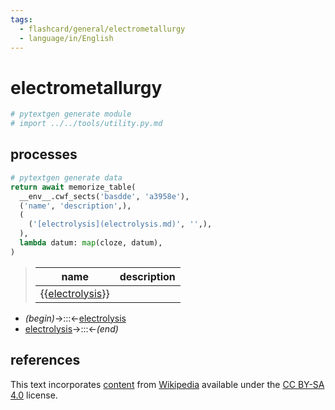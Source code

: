 ```yaml
---
tags:
  - flashcard/general/electrometallurgy
  - language/in/English
---
```


# electrometallurgy

```Python
# pytextgen generate module
# import ../../tools/utility.py.md
```

## processes

```Python
# pytextgen generate data
return await memorize_table(
  __env__.cwf_sects('basdde', 'a3958e'),
  ('name', 'description',),
  (
    ('[electrolysis](electrolysis.md)', '',),
  ),
  lambda datum: map(cloze, datum),
)
```

<!--pytextgen generate section="basdde"--><!-- The following content is generated at 2023-03-20T16:20:30.802460+08:00. Any edits will be overridden! -->

> | name | description |
> |-|-|
> | {{[electrolysis](electrolysis.md)}} |  | <!--SR:!2027-03-09,1032,330-->

<!--/pytextgen-->

<!--pytextgen generate section="a3958e"--><!-- The following content is generated at 2024-01-04T20:17:51.667097+08:00. Any edits will be overridden! -->

- _(begin)_→:::←[electrolysis](electrolysis.md) <!--SR:!2025-10-10,647,310!2028-04-08,1428,350-->
- [electrolysis](electrolysis.md)→:::←_(end)_ <!--SR:!2028-08-29,1541,350!2027-07-09,1123,330-->

<!--/pytextgen-->

## references

This text incorporates [content](https://en.wikipedia.org/wiki/electrometallurgy) from [Wikipedia](Wikipedia.md) available under the [CC BY-SA 4.0](https://creativecommons.org/licenses/by-sa/4.0/) license.
